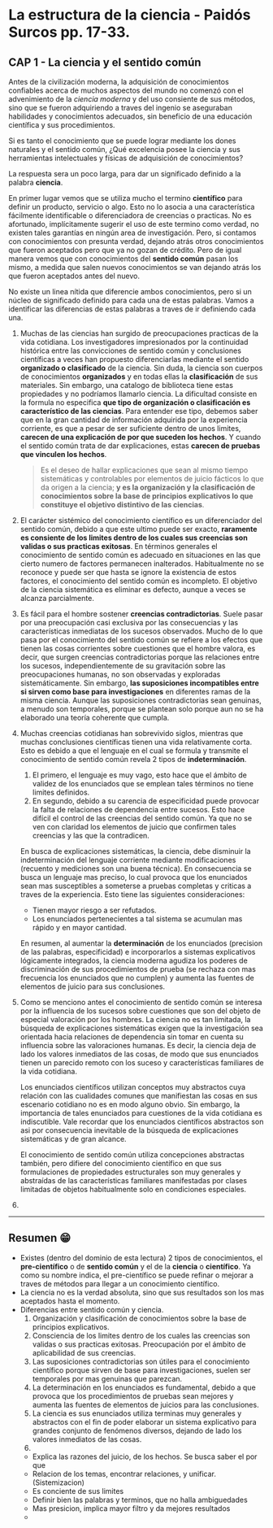 # La estructura de la ciencia - Paidós Surcos pp. 17-33.

## CAP 1 - La ciencia y el sentido común
Antes de la civilización moderna, la adquisición de conocimientos confiables acerca de muchos aspectos del mundo no comenzó con el advenimiento de la *ciencia moderna* y del uso consiente de sus métodos, sino que se fueron adquiriendo a traves del ingenio se aseguraban habilidades y conocimientos adecuados, sin beneficio de una educación científica y sus procedimientos.

Si es tanto el conocimiento que se puede lograr mediante los dones naturales y el sentido común, ¿Qué excelencia posee la ciencia y sus herramientas intelectuales y físicas de adquisición de conocimientos?

La respuesta sera un poco larga, para dar un significado definido a la palabra **ciencia**.

En primer lugar vemos que se utiliza mucho el termino **científico** para definir un producto, servicio o algo. Esto no lo asocia a una característica fácilmente identificable o diferenciadora de creencias o practicas. No es afortunado, implícitamente sugerir el uso de este termino como verdad, no existen tales garantías en ningún area de investigación. Pero, si contamos con conocimientos con presunta verdad, dejando atrás otros conocimientos que fueron aceptados pero que ya no gozan de crédito. Pero de igual manera vemos que con conocimientos del **sentido común** pasan los mismo, a medida que salen nuevos conocimientos se van dejando atrás los que fueron aceptados antes del nuevo.

No existe un linea nítida que diferencie ambos conocimientos, pero si un núcleo de significado definido para cada una de estas palabras. Vamos a identificar las diferencias de estas palabras a traves de ir definiendo cada una.

1. Muchas de las ciencias han surgido de preocupaciones practicas de la vida cotidiana. Los investigadores impresionados por la continuidad histórica entre las convicciones de sentido común y conclusiones científicas a veces han propuesto diferenciarlas mediante el sentido **organizado o clasificado** de la ciencia. Sin duda, la ciencia son cuerpos de conocimientos **organizados** y en todas ellas la **clasificación** de sus materiales. Sin embargo, una catalogo de biblioteca tiene estas propiedades y no podríamos llamarlo ciencia. La dificultad consiste en la formula no especifica **que tipo de organización o clasificación es característico de las ciencias**. Para entender ese tipo, debemos saber que en la gran cantidad de información adquirida por la experiencia corriente, es que a pesar de ser suficiente dentro de unos limites, **carecen de una explicación de por que suceden los hechos**. Y cuando el sentido común trata de dar explicaciones, estas **carecen de pruebas que vinculen los hechos**.

   > Es el deseo de hallar explicaciones que sean al mismo tiempo sistemáticas y controlables por elementos de juicio fácticos lo que da origen a la ciencia; **y es la organización y la clasificación de conocimientos sobre la base de principios explicativos lo que constituye el objetivo distintivo de las ciencias**.

2. El carácter sistémico del conocimiento científico es un diferenciador del sentido común, debido a que este ultimo puede ser exacto, **raramente es consiente de los limites dentro de los cuales sus creencias son validas o sus practicas exitosas**. En términos generales el conocimiento de sentido común es adecuado en situaciones en las que cierto numero de factores permanecen inalterados. Habitualmente no se reconoce y puede ser que hasta se ignore la existencia de estos factores, el conocimiento del sentido común es incompleto. El objetivo de la ciencia sistemática es eliminar es defecto, aunque a veces se alcanza parcialmente.

3. Es fácil para el hombre sostener **creencias contradictorias**. Suele pasar por una preocupación casi exclusiva por las consecuencias y las características inmediatas de los sucesos observados. Mucho de lo que pasa por el conocimiento del sentido común se refiere a los efectos que tienen las cosas corrientes sobre cuestiones que el hombre valora, es decir, que surgen creencias contradictorias porque las relaciones entre los sucesos, independientemente de su gravitación sobre las preocupaciones humanas, no son observadas y exploradas sistemáticamente. Sin embargo, **las suposiciones incompatibles entre si sirven como base para investigaciones** en diferentes ramas de la misma ciencia. Aunque las suposiciones contradictorias sean genuinas, a menudo son temporales, porque se plantean solo porque aun no se ha elaborado una teoría coherente que cumpla.

4. Muchas creencias cotidianas han sobrevivido siglos, mientras que muchas conclusiones científicas tienen una vida relativamente corta. Esto es debido a que el lenguaje en el cual se formula y transmite el conocimiento de sentido común revela 2 tipos de **indeterminación**. 
   1. El primero, el lenguaje es muy vago, esto hace que el ámbito de validez de los enunciados que se emplean tales términos no tiene limites definidos. 
   2. En segundo, debido a su carencia de especificidad puede provocar la falta de relaciones de dependencia entre sucesos.
   Esto hace difícil el control de las creencias del sentido común. Ya que no se ven con claridad los elementos de juicio que confirmen tales creencias y las que la contradicen.

   En busca de explicaciones sistemáticas, la ciencia, debe disminuir la indeterminación del lenguaje corriente mediante modificaciones (recuento y mediciones son una buena técnica). En consecuencia se busca un lenguaje mas preciso, lo cual provoca que los enunciados sean mas susceptibles a someterse a pruebas completas y criticas a traves de la experiencia. Esto tiene las siguientes consideraciones:
   - Tienen mayor riesgo a ser refutados.
   - Los enunciados pertenecientes a tal sistema se acumulan mas rápido y en mayor cantidad.

   En resumen, al aumentar la **determinación** de los enunciados (precision de las palabras, especificidad) e incorporarlos a sistemas explicativos lógicamente integrados, la ciencia moderna agudiza los poderes de discriminación de sus procedimientos de prueba (se rechaza con mas frecuencia los enunciados que no cumplen) y aumenta las fuentes de elementos de juicio para sus conclusiones.

5. Como se menciono antes el conocimiento de sentido común se interesa por la influencia de los sucesos sobre cuestiones que son del objeto de especial valoración por los hombres. La ciencia no es tan limitada, la búsqueda de explicaciones sistemáticas exigen que la investigación sea orientada hacia relaciones de dependencia sin tomar en cuenta su influencia sobre las valoraciones humanas. Es decir, la ciencia deja de lado los valores inmediatos de las cosas, de modo que sus enunciados tienen un parecido remoto con los suceso y características familiares de la vida cotidiana.

   Los enunciados científicos utilizan conceptos muy abstractos cuya relación con las cualidades comunes que manifiestan las cosas en sus escenario cotidiano no es en modo alguno obvio. Sin embargo, la importancia de tales enunciados para cuestiones de la vida cotidiana es indiscutible. Vale recordar que los enunciados científicos abstractos son asi por consecuencia inevitable de la búsqueda de explicaciones sistemáticas y de gran alcance.

   El conocimiento de sentido común utiliza concepciones abstractas también, pero difiere del conocimiento científico en que sus formulaciones de propiedades estructurales son muy generales y abstraídas de las características familiares manifestadas por clases limitadas de objetos habitualmente solo en condiciones especiales.

6.
---
## Resumen 😁
- Existes (dentro del dominio de esta lectura) 2 tipos de conocimientos, el **pre-científico** o de **sentido común** y el de la **ciencia** o **científico**. Ya como su nombre indica, el pre-científico se puede refinar o mejorar a traves de métodos para llegar a un conocimiento científico.
- La ciencia no es la verdad absoluta, sino que sus resultados son los mas aceptados hasta el momento.
- Diferencias entre sentido común y ciencia.
  1. Organización y clasificación de conocimientos sobre la base de principios explicativos.
  2. Consciencia de los limites dentro de los cuales las creencias son validas o sus practicas exitosas. Preocupación por el ámbito de aplicabilidad de sus creencias.
  3. Las suposiciones contradictorias son útiles para el conocimiento científico porque sirven de base para investigaciones, suelen ser temporales por mas genuinas que parezcan.
  4. La determinación en los enunciados es fundamental, debido a que provoca que los procedimientos de pruebas sean mejores y aumenta las fuentes de elementos de juicios para las conclusiones.
  5. La ciencia es sus enunciados utiliza terminas muy generales y abstractos con el fin de poder elaborar un sistema explicativo para grandes conjunto de fenómenos diversos, dejando de lado los valores inmediatos de las cosas.
  6. 
  - Explica las razones del juicio, de los hechos. Se busca saber el por que
  - Relacion de los temas, encontrar relaciones, y unificar. (Sistemizacion)
  - Es conciente de sus limites
  - Definir bien las palabras y terminos, que no halla ambiguedades
  - Mas presicion, implica mayor filtro y da mejores resultados
  - 